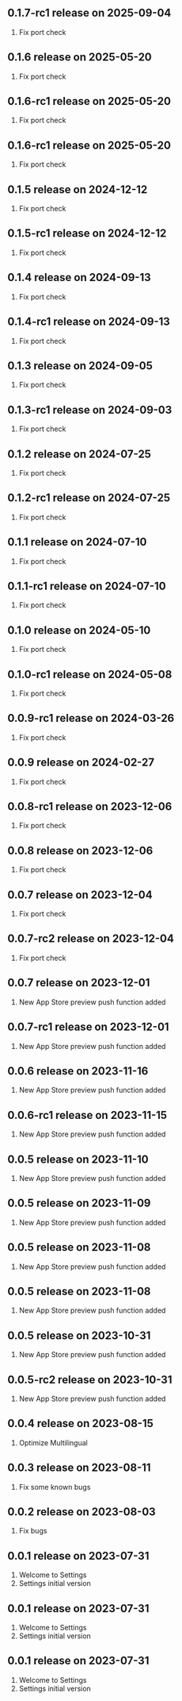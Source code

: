 ## 0.1.7-rc1 release on 2025-09-04
1. Fix port check
## 0.1.6 release on 2025-05-20
1. Fix port check
## 0.1.6-rc1 release on 2025-05-20
1. Fix port check
## 0.1.6-rc1 release on 2025-05-20
1. Fix port check
## 0.1.5 release on 2024-12-12
1. Fix port check
## 0.1.5-rc1 release on 2024-12-12
1. Fix port check
## 0.1.4 release on 2024-09-13
1. Fix port check
## 0.1.4-rc1 release on 2024-09-13
1. Fix port check
## 0.1.3 release on 2024-09-05
1. Fix port check
## 0.1.3-rc1 release on 2024-09-03
1. Fix port check
## 0.1.2 release on 2024-07-25
1. Fix port check
## 0.1.2-rc1 release on 2024-07-25
1. Fix port check
## 0.1.1 release on 2024-07-10
1. Fix port check
## 0.1.1-rc1 release on 2024-07-10
1. Fix port check
## 0.1.0 release on 2024-05-10
1. Fix port check
## 0.1.0-rc1 release on 2024-05-08
1. Fix port check
## 0.0.9-rc1 release on 2024-03-26
1. Fix port check
## 0.0.9 release on 2024-02-27
1. Fix port check
## 0.0.8-rc1 release on 2023-12-06
1. Fix port check
## 0.0.8 release on 2023-12-06
1. Fix port check
## 0.0.7 release on 2023-12-04
1. Fix port check
## 0.0.7-rc2 release on 2023-12-04
1. Fix port check
## 0.0.7 release on 2023-12-01
1. New App Store preview push function added
## 0.0.7-rc1 release on 2023-12-01
1. New App Store preview push function added
## 0.0.6 release on 2023-11-16
1. New App Store preview push function added
## 0.0.6-rc1 release on 2023-11-15
1. New App Store preview push function added
## 0.0.5 release on 2023-11-10
1. New App Store preview push function added
## 0.0.5 release on 2023-11-09
1. New App Store preview push function added
## 0.0.5 release on 2023-11-08
1. New App Store preview push function added
## 0.0.5 release on 2023-11-08
1. New App Store preview push function added
## 0.0.5 release on 2023-10-31
1. New App Store preview push function added
## 0.0.5-rc2 release on 2023-10-31
1. New App Store preview push function added

## 0.0.4 release on 2023-08-15
1. Optimize Multilingual
## 0.0.3 release on 2023-08-11
1. Fix some known bugs
## 0.0.2 release on 2023-08-03
1. Fix bugs
## 0.0.1 release on 2023-07-31
1. Welcome to Settings
2. Settings initial version
## 0.0.1 release on 2023-07-31
1. Welcome to Settings
2. Settings initial version
## 0.0.1 release on 2023-07-31
1. Welcome to Settings
2. Settings initial version